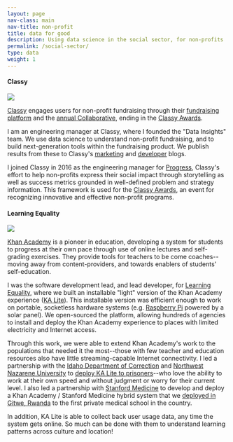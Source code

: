```yaml
---
layout: page
nav-class: main
nav-title: non-profit
title: data for good
description: Using data science in the social sector, for non-profits
permalink: /social-sector/
type: data
weight: 1
---
```


<a name="classy"></a>
<h4>Classy</h4>

<img class="col one right" src="{{ '/img/logos/classy.png' | prepend:site.baseurl }}">

<p>
  <a class="title" href="http://www.classy.org/">Classy</a> engages users for non-profit fundraising through their <a href="https://www.classy.org/crowdfunding-campaigns">fundraising platform</a> and the <a href="https://www.classy.org/collaborative">annual Collaborative</a>, ending in the <a href="https://www.classy.org/collaborative/awards-ceremony">Classy Awards</a>.
</p>

<p>
  I am an engineering manager at Classy, where I founded the "Data Insights" team. We use data science to understand non-profit fundraising, and to build next-generation tools within the fundraising product.
  We publish results from these to Classy's <a href="https://www.classy.org/blog/">marketing</a> and <a href="https://devblog.classy.org/">developer</a> blogs.
</p>

<p>
  I joined Classy in 2016 as the engineering manager for <a href="https://progress.classy.org/">Progress</a>,
  Classy's effort to help non-profits express their social impact through storytelling as well as success metrics grounded in well-defined problem and strategy information. This framework is used for the <a href="https://www.classy.org/collaborative/awards-ceremony">Classy Awards</a>, an event for recognizing innovative and effective non-profit programs.
</p>


<a name="leq"></a>
<h4>Learning Equality</h4>

<img class="col one right" src="{{ '/img/logos/leq.png' | prepend:site.baseurl }}">

<p>
  <a href="http://www.khanacademy.org/">Khan Academy</a> is a pioneer in education, developing a system for
  students to progress at their own pace through use of online lectures and
  self-grading exercises. They provide tools for teachers to be come coaches--moving
  away from content-providers, and towards enablers of students' self-education.
</p>


<p>
  I was the software development lead, and lead developer, for <a class="title" href="http://learningequality.com/">Learning Equality</a>, where we built an installable "light" version of the Khan Academy experience (<a href="http://www.learninequality.com/kalite/">KA Lite</a>). This installable version was efficient enough to work on portable, socketless hardware systems (e.g. <a href="http://www.raspberrypi.com/">Raspberry Pi</a> powered by a solar panel). We open-sourced the platform, allowing hundreds of agencies to install and deploy the Khan Academy experience to places with limited electricity and Internet access.
</p>

<p>
  Through this work, we were able to extend Khan Academy's work to the populations that needed it the most--those with few teacher and education resources also have little streaming-capable Internet connectivity. I led a partnership with the <a href="https://www.idoc.idaho.gov/">Idaho Department of Correction</a> and <a href="http://www.nnu.edu/">Northwest Nazarene University</a> to <a href="https://learningequality.org/blog/2013/ka-lite-brings-offline-education-idaho-department-/">deploy KA Lite to prisoners</a>--who love the ability to work at their own speed and without judgment or worry for their current level. I also led a partnership with <a href="https://med.stanford.edu/">Stanford Medicine</a> to develop and deploy a Khan Academy / Stanford Medicine hybrid system that we <a href="https://medium.com/@mrquickowl/videos-for-gitwe-a1768dfc321b#.q08kp38iz">deployed in Gitwe, Rwanda</a> to the first private medical school in the country.
</p>

<p>
  In addition, KA Lite is able to collect back user usage data, any time the system
  gets online. So much can be done with them to understand learning patterns across culture and location!
</p>
